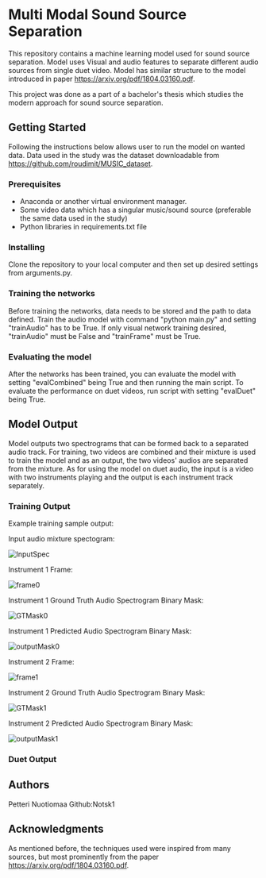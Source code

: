 # Multi Modal Sound Source Separation 

This repository contains a machine learning model used for sound source separation. Model uses Visual and audio features to separate different audio sources from single duet video. Model has similar structure to the model introduced in paper https://arxiv.org/pdf/1804.03160.pdf.  

This project was done as a part of a bachelor's thesis which studies the modern approach for sound source separation. 

## Getting Started 

Following the instructions below allows user to run the model on wanted data. Data used in the study was the dataset downloadable from 
https://github.com/roudimit/MUSIC_dataset. 

### Prerequisites 

- Anaconda or another virtual environment manager. 
- Some video data which has a singular music/sound source (preferable the same data used in the study) 
- Python libraries in requirements.txt file 

### Installing 

Clone the repository to your local computer and then set up desired settings from arguments.py.  

### Training the networks 

Before training the networks, data needs to be stored and the path to data defined. Train the audio model with command "python main.py" and setting "trainAudio" has to be True. If only visual network training desired, "trainAudio" must be False and "trainFrame" must be True. 

### Evaluating the model 

After the networks has been trained, you can evaluate the model with setting "evalCombined" being True and then running the main script. To evaluate the performance on duet videos, run script with setting "evalDuet" being True. 

## Model Output 

Model outputs two spectrograms that can be formed back to a separated audio track. For training, two videos are combined and their mixture is used to train the model and as an output, the two videos' audios are separated from the mixture. As for using the model on duet audio, the input is a video with two instruments playing and the output is each instrument track separately. 

### Training Output

Example training sample output:

Input audio mixture spectogram:

![InputSpec](https://user-images.githubusercontent.com/66205961/217004727-c2b5171b-7703-4bfd-a98f-e006d14e86ec.png)

Instrument 1 Frame: 

![frame0](https://user-images.githubusercontent.com/66205961/216768730-4493b26f-9d1a-45ed-8bb8-8c0f8f790fef.png) 

Instrument 1 Ground Truth Audio Spectrogram Binary Mask: 

![GTMask0](https://user-images.githubusercontent.com/66205961/216768765-0267bf45-459e-443f-9e1e-ca668e831cd4.png) 

Instrument 1 Predicted Audio Spectrogram Binary Mask: 

![outputMask0](https://user-images.githubusercontent.com/66205961/216768912-f9cda656-a610-4ef0-aa15-91f3bf5ea549.png) 

Instrument 2 Frame: 

![frame1](https://user-images.githubusercontent.com/66205961/216768802-1fff3aab-b674-4599-bbfb-1967e8d10e04.png) 

Instrument 2 Ground Truth Audio Spectrogram Binary Mask: 

![GTMask1](https://user-images.githubusercontent.com/66205961/216768845-186f9157-fcd5-4378-aceb-f1bdb60fbb5f.png) 

Instrument 2 Predicted Audio Spectrogram Binary Mask: 

![outputMask1](https://user-images.githubusercontent.com/66205961/216768848-7909e83e-5aab-450a-b251-3f9f55be0ad7.png) 

### Duet Output 


## Authors 

Petteri Nuotiomaa Github:Notsk1

## Acknowledgments 

As mentioned before, the techniques used were inspired from many sources, but most prominently from the paper https://arxiv.org/pdf/1804.03160.pdf.
